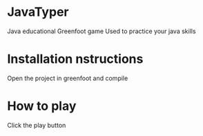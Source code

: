 # JavaTyper
Java educational Greenfoot game
Used to practice your java skills
# Installation nstructions
Open the project in greenfoot and compile
# How to play
Click the play button
